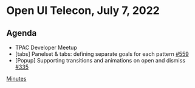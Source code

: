 # Open UI Telecon, July 7, 2022

## Agenda

- TPAC Developer Meetup
- [tabs] Panelset & tabs: defining separate goals for each pattern [#559](https://github.com/openui/open-ui/issues/559)
- [Popup] Supporting transitions and animations on open and dismiss [#335](https://github.com/openui/open-ui/issues/335)

[Minutes](https://www.w3.org/2022/07/07-openui-minutes.html)
